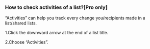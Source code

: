 ### How to check activities of a list?[Pro only]

“Activities” can help you track every change you/recipients made in a list/shared lists. 

1.Click the downward arrow at the end of a list title. 

2.Choose “Activities”.



